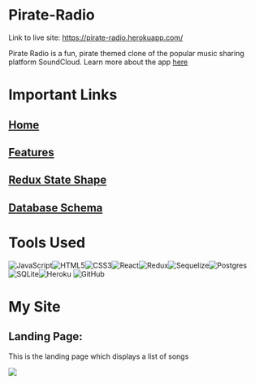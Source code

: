 # Pirate-Radio

Link to live site: https://pirate-radio.herokuapp.com/


Pirate Radio is a fun, pirate themed clone of the popular music sharing platform SoundCloud. Learn more about the app
[here](https://github.com/B1G-M0N3Y/pirate-radio/wiki)

# Important Links
## [Home](https://github.com/B1G-M0N3Y/pirate-radio/wiki)
## [Features](https://github.com/B1G-M0N3Y/pirate-radio/wiki/Features)
## [Redux State Shape](https://github.com/B1G-M0N3Y/pirate-radio/wiki/Redux-State-Shape)
## [Database Schema](https://github.com/B1G-M0N3Y/pirate-radio/blob/main/soundcloud_dbdiagram.png)


# Tools Used
![JavaScript](https://img.shields.io/badge/javascript-%23323330.svg?style=for-the-badge&logo=javascript&logoColor=%23F7DF1E)![HTML5](https://img.shields.io/badge/html5-%23E34F26.svg?style=for-the-badge&logo=html5&logoColor=white)![CSS3](https://img.shields.io/badge/css3-%231572B6.svg?style=for-the-badge&logo=css3&logoColor=white)![React](https://img.shields.io/badge/react-%2320232a.svg?style=for-the-badge&logo=react&logoColor=%2361DAFB)![Redux](https://img.shields.io/badge/redux-%23593d88.svg?style=for-the-badge&logo=redux&logoColor=white)![Sequelize](https://img.shields.io/badge/Sequelize-52B0E7?style=for-the-badge&logo=Sequelize&logoColor=white)![Postgres](https://img.shields.io/badge/postgres-%23316192.svg?style=for-the-badge&logo=postgresql&logoColor=white)![SQLite](https://img.shields.io/badge/sqlite-%2307405e.svg?style=for-the-badge&logo=sqlite&logoColor=white)![Heroku](https://img.shields.io/badge/heroku-%23430098.svg?style=for-the-badge&logo=heroku&logoColor=white)	![GitHub](https://img.shields.io/badge/github-%23121011.svg?style=for-the-badge&logo=github&logoColor=white)

# My Site

## Landing Page:

This is the landing page which displays a list of songs

<img src='https://res.cloudinary.com/dy199z8qt/image/upload/v1666602202/landingpage_iyqsri.png'>


